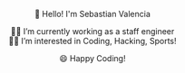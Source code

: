 <p align="center" width="300">
  👋 Hello! I'm Sebastian Valencia
</p>

<p align="center" width="300">
  🧑‍💻 I’m currently working as a staff engineer <br>
  🏊‍♂️ I’m interested in Coding, Hacking, Sports!
</p>

<p align="center" width="300" >
😄 Happy Coding!
</p>
  
